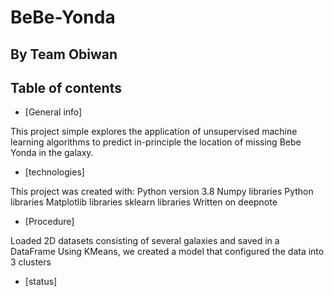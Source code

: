 # BeBe-Yonda

## By Team Obiwan

## Table of contents

* [General info]

This project simple explores the application of unsupervised machine learning algorithms to predict in-principle the location of missing Bebe Yonda in the galaxy.

* [technologies]

This project was created with:
  Python version 3.8
  Numpy libraries
  Python libraries
  Matplotlib libraries
  sklearn libraries
  Written on deepnote
  
* [Procedure]

Loaded 2D datasets consisting of several galaxies and saved in a DataFrame
Using KMeans, we created a model that configured the data into 3 clusters


* [status]
